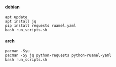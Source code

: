 #### debian
```shell
apt update
apt install jq
pip install requests ruamel.yaml
bash run_scripts.sh
```

#### arch
```shell
pacman -Syu
pacman -Sy jq python-requests python-ruamel-yaml
bash run_scripts.sh
```